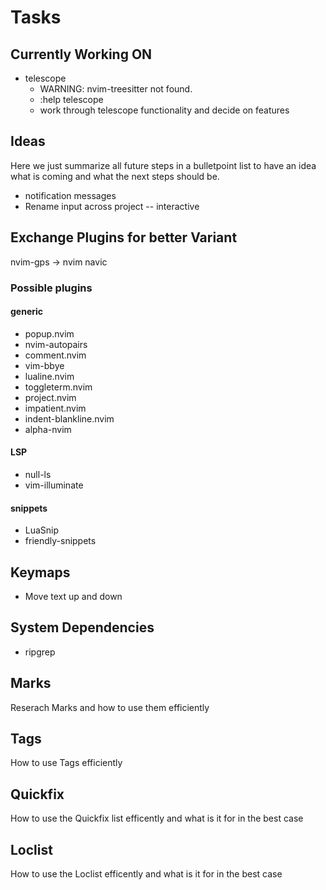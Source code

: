 # Tasks

## Currently Working ON

- telescope
  - WARNING: nvim-treesitter not found.
  - :help telescope
  - work through telescope functionality and decide on features

## Ideas

Here we just summarize all future steps in a bulletpoint list to have an idea what is coming and what the next steps should be.

- notification messages
- Rename input across project -- interactive

## Exchange Plugins for better Variant

nvim-gps -> nvim navic

### Possible plugins

#### generic

- popup.nvim
- nvim-autopairs
- comment.nvim
- vim-bbye
- lualine.nvim
- toggleterm.nvim
- project.nvim
- impatient.nvim
- indent-blankline.nvim
- alpha-nvim

#### LSP

- null-ls
- vim-illuminate

#### snippets

- LuaSnip
- friendly-snippets

## Keymaps

- Move text up and down

## System Dependencies

- ripgrep

## Marks

Reserach Marks and how to use them efficiently

## Tags

How to use Tags efficiently

## Quickfix

How to use the Quickfix list efficently and what is it for in the best case

## Loclist

How to use the Loclist efficently and what is it for in the best case
